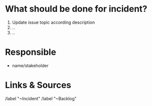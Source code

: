 # What should be done for incident?

1. Update issue topic according description
2. ..
3. ..

# Responsible

* name/stakeholder

# Links & Sources

/label "~Incident"
/label "~Backlog"